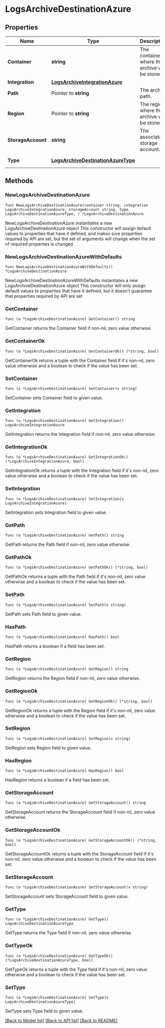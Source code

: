 # LogsArchiveDestinationAzure

## Properties

Name | Type | Description | Notes
---- | ---- | ----------- | ------
**Container** | **string** | The container where the archive will be stored. | 
**Integration** | [**LogsArchiveIntegrationAzure**](LogsArchiveIntegrationAzure.md) |  | 
**Path** | Pointer to **string** | The archive path. | [optional] 
**Region** | Pointer to **string** | The region where the archive will be stored. | [optional] 
**StorageAccount** | **string** | The associated storage account. | 
**Type** | [**LogsArchiveDestinationAzureType**](LogsArchiveDestinationAzureType.md) |  | [default to LOGSARCHIVEDESTINATIONAZURETYPE_AZURE]

## Methods

### NewLogsArchiveDestinationAzure

`func NewLogsArchiveDestinationAzure(container string, integration LogsArchiveIntegrationAzure, storageAccount string, type_ LogsArchiveDestinationAzureType, ) *LogsArchiveDestinationAzure`

NewLogsArchiveDestinationAzure instantiates a new LogsArchiveDestinationAzure object
This constructor will assign default values to properties that have it defined,
and makes sure properties required by API are set, but the set of arguments
will change when the set of required properties is changed

### NewLogsArchiveDestinationAzureWithDefaults

`func NewLogsArchiveDestinationAzureWithDefaults() *LogsArchiveDestinationAzure`

NewLogsArchiveDestinationAzureWithDefaults instantiates a new LogsArchiveDestinationAzure object
This constructor will only assign default values to properties that have it defined,
but it doesn't guarantee that properties required by API are set

### GetContainer

`func (o *LogsArchiveDestinationAzure) GetContainer() string`

GetContainer returns the Container field if non-nil, zero value otherwise.

### GetContainerOk

`func (o *LogsArchiveDestinationAzure) GetContainerOk() (*string, bool)`

GetContainerOk returns a tuple with the Container field if it's non-nil, zero value otherwise
and a boolean to check if the value has been set.

### SetContainer

`func (o *LogsArchiveDestinationAzure) SetContainer(v string)`

SetContainer sets Container field to given value.


### GetIntegration

`func (o *LogsArchiveDestinationAzure) GetIntegration() LogsArchiveIntegrationAzure`

GetIntegration returns the Integration field if non-nil, zero value otherwise.

### GetIntegrationOk

`func (o *LogsArchiveDestinationAzure) GetIntegrationOk() (*LogsArchiveIntegrationAzure, bool)`

GetIntegrationOk returns a tuple with the Integration field if it's non-nil, zero value otherwise
and a boolean to check if the value has been set.

### SetIntegration

`func (o *LogsArchiveDestinationAzure) SetIntegration(v LogsArchiveIntegrationAzure)`

SetIntegration sets Integration field to given value.


### GetPath

`func (o *LogsArchiveDestinationAzure) GetPath() string`

GetPath returns the Path field if non-nil, zero value otherwise.

### GetPathOk

`func (o *LogsArchiveDestinationAzure) GetPathOk() (*string, bool)`

GetPathOk returns a tuple with the Path field if it's non-nil, zero value otherwise
and a boolean to check if the value has been set.

### SetPath

`func (o *LogsArchiveDestinationAzure) SetPath(v string)`

SetPath sets Path field to given value.

### HasPath

`func (o *LogsArchiveDestinationAzure) HasPath() bool`

HasPath returns a boolean if a field has been set.

### GetRegion

`func (o *LogsArchiveDestinationAzure) GetRegion() string`

GetRegion returns the Region field if non-nil, zero value otherwise.

### GetRegionOk

`func (o *LogsArchiveDestinationAzure) GetRegionOk() (*string, bool)`

GetRegionOk returns a tuple with the Region field if it's non-nil, zero value otherwise
and a boolean to check if the value has been set.

### SetRegion

`func (o *LogsArchiveDestinationAzure) SetRegion(v string)`

SetRegion sets Region field to given value.

### HasRegion

`func (o *LogsArchiveDestinationAzure) HasRegion() bool`

HasRegion returns a boolean if a field has been set.

### GetStorageAccount

`func (o *LogsArchiveDestinationAzure) GetStorageAccount() string`

GetStorageAccount returns the StorageAccount field if non-nil, zero value otherwise.

### GetStorageAccountOk

`func (o *LogsArchiveDestinationAzure) GetStorageAccountOk() (*string, bool)`

GetStorageAccountOk returns a tuple with the StorageAccount field if it's non-nil, zero value otherwise
and a boolean to check if the value has been set.

### SetStorageAccount

`func (o *LogsArchiveDestinationAzure) SetStorageAccount(v string)`

SetStorageAccount sets StorageAccount field to given value.


### GetType

`func (o *LogsArchiveDestinationAzure) GetType() LogsArchiveDestinationAzureType`

GetType returns the Type field if non-nil, zero value otherwise.

### GetTypeOk

`func (o *LogsArchiveDestinationAzure) GetTypeOk() (*LogsArchiveDestinationAzureType, bool)`

GetTypeOk returns a tuple with the Type field if it's non-nil, zero value otherwise
and a boolean to check if the value has been set.

### SetType

`func (o *LogsArchiveDestinationAzure) SetType(v LogsArchiveDestinationAzureType)`

SetType sets Type field to given value.



[[Back to Model list]](../README.md#documentation-for-models) [[Back to API list]](../README.md#documentation-for-api-endpoints) [[Back to README]](../README.md)


